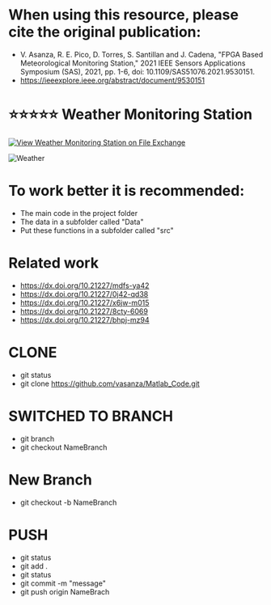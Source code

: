 # When using this resource, please cite the original publication:
- V. Asanza, R. E. Pico, D. Torres, S. Santillan and J. Cadena, "FPGA Based Meteorological Monitoring Station," 2021 IEEE Sensors Applications Symposium (SAS), 2021, pp. 1-6, doi: 10.1109/SAS51076.2021.9530151.
- https://ieeexplore.ieee.org/abstract/document/9530151

# ⭐⭐⭐⭐⭐ Weather Monitoring Station
[![View Weather Monitoring Station on File Exchange](https://www.mathworks.com/matlabcentral/images/matlab-file-exchange.svg)](https://www.mathworks.com/matlabcentral/fileexchange/102804-weather-monitoring-station)

![Weather](https://user-images.githubusercontent.com/12642226/126882902-fed11a73-99d1-41a8-8533-7b5cd16f4c8d.png)

# To work better it is recommended:
- The main code in the project folder
- The data in a subfolder called "Data"
- Put these functions in a subfolder called "src"

# Related work
- https://dx.doi.org/10.21227/mdfs-ya42
- https://dx.doi.org/10.21227/0j42-qd38
- https://dx.doi.org/10.21227/x6jw-m015
- https://dx.doi.org/10.21227/8cty-6069
- https://dx.doi.org/10.21227/bhpj-mz94
# CLONE
- git status
- git clone https://github.com/vasanza/Matlab_Code.git
# SWITCHED TO BRANCH
- git branch
- git checkout NameBranch
# New Branch
- git checkout -b NameBranch
# PUSH
- git status
- git add .
- git status
- git commit -m "message"
- git push origin NameBrach
